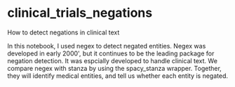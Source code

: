 # clinical_trials_negations
How to detect negations in clinical text


In this notebook, I used negex to detect negated entities. Negex was developed in early 2000', but it continues to be the leading package for negation detection. It was espcially developed to handle clinical text. We compare negex with stanza by using the spacy_stanza wrapper. Together, they will identify medical entities, and tell us whether each entity is negated.
